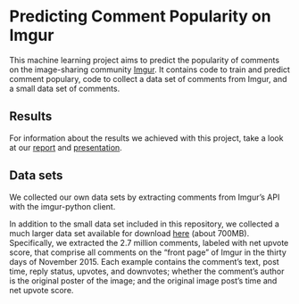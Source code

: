 # Predicting Comment Popularity on Imgur

This machine learning project aims to predict the popularity of comments on the image-sharing community [Imgur](http://imgur.com/).
It contains code to train and predict comment populary, code to collect a data set of comments from Imgur, and a small data set of comments.

## Results

For information about the results we achieved with this project, take a look at our [report](https://drive.google.com/file/d/0B9wEkmxfc7Y2VkZCUkJIQVpiWmc/view?usp=sharing) and [presentation](https://drive.google.com/file/d/0B9wEkmxfc7Y2enNBZ1F3ZlBSVzA/view?usp=sharing).

## Data sets

We collected our own data sets by extracting comments from Imgur’s API with the imgur-python client.

In addition to the small data set included in this repository, we collected a much larger data set available for download [here](http://vinstuff.com/files/commentFeaturesList_1449189704.csv) (about 700MB).
Specifically, we extracted the 2.7 million comments, labeled with net upvote score, that comprise all comments on the “front page” of Imgur in the thirty days of November 2015.
Each example contains the comment’s text, post time, reply status, upvotes, and downvotes; whether the comment’s author is the original poster of the image; and the original image post’s time and net upvote score.
